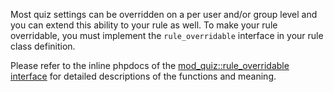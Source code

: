 <!-- markdownlint-disable first-line-heading -->
Most quiz settings can be overridden on a per user and/or group level and you can extend this ability to your rule as well. To make your rule overridable, you must implement the `rule_overridable` interface in your rule class definition.

Please refer to the inline phpdocs of the [mod_quiz::rule_overridable interface](https://github.com/moodle/moodle/blob/main/mod/quiz/classes/local/rule_overridable.php) for detailed descriptions of the functions and meaning.
